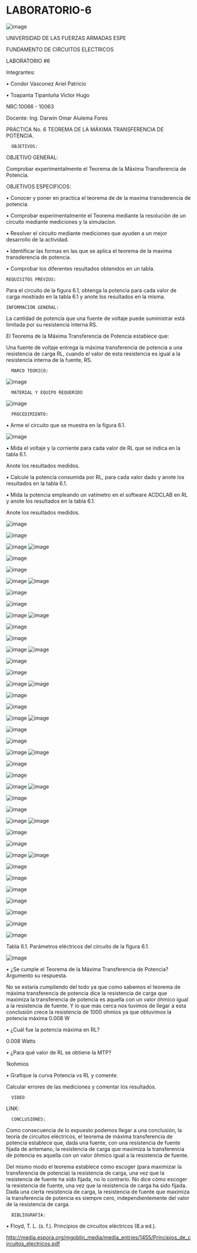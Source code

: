 # LABORATORIO-6
![image](https://user-images.githubusercontent.com/117923992/211961678-3cff6457-eff0-4081-b9cc-4b4bbd39ab10.png)


UNIVERSIDAD DE LAS FUERZAS ARMADAS ESPE

FUNDAMENTO DE CIRCUITOS ELECTRICOS

LABORATORIO #6

Integrantes:

• Condor Vasconez Ariel Patricio

• Toapanta Tipantuña Victor Hugo

NRC:10066 - 10063

Docente: Ing. Darwin Omar Alulema Fores

PRÁCTICA No. 6 TEOREMA DE LA MÁXIMA TRANSFERENCIA DE POTENCIA.

      OBJETIVOS:

OBJETIVO GENERAL:

Comprobar experimentalmente el Teorema de la Máxima Transferencia de Potencia.

OBJETIVOS ESPECIFICOS:

• Conocer y poner en practica el teorema de de la maxima transderencia de potencia.

• Comprobar experimentalmente el Teorema mediante la resolución de un circuito mediante mediciones y la simulacion.

• Resolver el circuito mediante mediciones que ayuden a un mejor desarrollo de la actividad.

• Identificar las formas en las que se aplica el teorema de la maxima transderencia de potencia.

• Comprobar los diferentes resultados obtenidos en un tabla.

    REQUISITOS PREVIOS:

Para el circuito de la figura 6.1, obtenga la potencia para cada valor de carga mostrado en la tabla 6.1 y anote los resultados en la misma.

    INFORMACIÓN GENERAL:

La cantidad de potencia que una fuente de voltaje puede suministrar está limitada por su resistencia interna RS.

El Teorema de la Máxima Transferencia de Potencia establece que:

Una fuente de voltaje entrega la máxima transferencia de potencia a una resistencia de carga RL, cuando el valor de esta resistencia es igual a la resistencia interna de la fuente, RS.

      MARCO TEORICO:

![image](https://user-images.githubusercontent.com/117923992/211962672-21aff08d-37b6-4181-81f3-d69e738bb85e.png)

      MATERIAL Y EQUIPO REQUERIDO

![image](https://user-images.githubusercontent.com/117923992/211961873-245d6b79-fa48-405b-b1c2-b24bc8e9135e.png)

      PROCEDIMIENTO:

• Arme el circuito que se muestra en la figura 6.1.

![image](https://user-images.githubusercontent.com/117923992/211961917-6c6ef864-ddf9-4096-ad8e-c4adfa8afcc1.png)

• Mida el voltaje y la corriente para cada valor de RL que se indica en la tabla 6.1.

Anote los resultados medidos.

• Calcule la potencia consumida por RL, para cada valor dado y anote los resultados en la tabla 6.1.

• Mida la potencia empleando un vatímetro en el software ACDCLAB en RL y anote los resultados en la tabla 6.1.

Anote los resultados medidos.

![image](https://user-images.githubusercontent.com/117923992/212213584-91015a96-7139-4f0b-9625-698d0574acd8.png)

![image](https://user-images.githubusercontent.com/117923992/212213617-204ce2ce-9a6d-49c2-a7c5-2fc9534843a1.png)

![image](https://user-images.githubusercontent.com/117923992/212213730-379fbc52-b260-4da7-9d35-070df8b3f873.png)
![image](https://user-images.githubusercontent.com/117923992/212214503-c43b13f6-35cd-4f25-8be8-dbbb38a65d1a.png)

![image](https://user-images.githubusercontent.com/117923992/212214529-29629bad-91d5-4d17-b70d-895e1c8be5c1.png)

![image](https://user-images.githubusercontent.com/117923992/212214550-99e0d747-b5e6-417e-a19f-8a6069eef1a0.png)

![image](https://user-images.githubusercontent.com/117923992/212214586-ddc5f3b4-63dc-4c47-b53e-a6b4d4237219.png)
![image](https://user-images.githubusercontent.com/117923992/212214609-d3a225bb-5e29-4ae8-80eb-8127d513d4c9.png)

![image](https://user-images.githubusercontent.com/117923992/212214658-36ac567f-90e6-47ab-9a18-0d727e9eaa68.png)

![image](https://user-images.githubusercontent.com/117923992/212214679-4eb2401e-8cdb-4fc6-8f16-a61c0c914c31.png)

![image](https://user-images.githubusercontent.com/117923992/212214699-3461457b-cffa-4d1b-b717-05aa88a532ac.png)
![image](https://user-images.githubusercontent.com/117923992/212214716-31c07f13-98c5-49d0-b0b6-fd96663d89d1.png)

![image](https://user-images.githubusercontent.com/117923992/212215503-2cf13438-12a0-4187-9e25-abf94c4708a2.png)

![image](https://user-images.githubusercontent.com/117923992/212215519-ef4db47a-f185-4b1e-8c8f-27ae7af6758a.png)

![image](https://user-images.githubusercontent.com/117923992/212215540-e98b17ed-1fd0-49b0-bf99-d65b365d6b5a.png)
![image](https://user-images.githubusercontent.com/117923992/212215554-d7990a96-3689-4c79-a256-c195312c522c.png)

![image](https://user-images.githubusercontent.com/117923992/212215605-60904105-42d9-4926-b66d-9ec5a5159b17.png)

![image](https://user-images.githubusercontent.com/117923992/212215621-e2585721-3929-4b79-bfc1-b390130383ae.png)

![image](https://user-images.githubusercontent.com/117923992/212215652-e2ebd97c-a0ff-4ef4-97a0-6cfe481e7add.png)
![image](https://user-images.githubusercontent.com/117923992/212215676-492bb4e3-3395-4984-9fd0-b62447edd424.png)

![image](https://user-images.githubusercontent.com/117923992/212215704-4433d1a7-dc00-4514-b054-e6a9c8379332.png)

![image](https://user-images.githubusercontent.com/117923992/212215735-f010abf5-8d1e-4abd-830c-0aad00d7634e.png)

![image](https://user-images.githubusercontent.com/117923992/212215749-e6c6214a-97fb-4f18-825c-99023ba0055d.png)
![image](https://user-images.githubusercontent.com/117923992/212215768-bcfca0b2-cd1f-407e-8d12-66fce7681911.png)

![image](https://user-images.githubusercontent.com/117923992/212215798-92c54053-d2b8-4017-a13b-2ae9be0cf42b.png)

![image](https://user-images.githubusercontent.com/117923992/212215814-f18bf539-f3b5-43ea-8194-c2a7544b5459.png)

![image](https://user-images.githubusercontent.com/117923992/212215838-0a2f1e26-434d-4051-8a58-6d215684f9ef.png)
![image](https://user-images.githubusercontent.com/117923992/212215845-f11224f2-77b9-4604-a6ad-5d408a900275.png)

![image](https://user-images.githubusercontent.com/117923992/212215866-52df0138-447c-420d-a43c-fb8c2e23867e.png)

![image](https://user-images.githubusercontent.com/117923992/212215885-50640a6e-d95f-4c31-b86f-4d9c63bd7c53.png)

![image](https://user-images.githubusercontent.com/117923992/212215898-0c153d4a-7e45-437a-bb37-a45cbb231cf0.png)
![image](https://user-images.githubusercontent.com/117923992/212215911-4fcfef03-11a8-4d0c-aba2-d5b7c63d6349.png)

![image](https://user-images.githubusercontent.com/117923992/212215935-cff77a22-8ce0-4125-ade8-17f1ebd9f53d.png)

![image](https://user-images.githubusercontent.com/117923992/212215950-70d937be-5f91-4b3d-a048-dfa45e9e9933.png)

![image](https://user-images.githubusercontent.com/117923992/212215978-61bfb98a-c600-4089-aeab-abebaa50211a.png)
![image](https://user-images.githubusercontent.com/117923992/212215992-bf3b89d3-6a6f-43d9-84d4-a61a6ffe58e2.png)

![image](https://user-images.githubusercontent.com/117923992/212216037-110c60b9-13fb-4ecb-876a-a11b20a42897.png)

![image](https://user-images.githubusercontent.com/117923992/212216054-1dce5f85-81ce-43f2-87b5-39cde82c1d33.png)

![image](https://user-images.githubusercontent.com/117923992/212216081-cf15d64e-5bf4-4d1d-9a5f-9463987ad3b1.png)
![image](https://user-images.githubusercontent.com/117923992/212216094-dce9c091-875c-4996-b125-108ac3125d78.png)


![image](https://user-images.githubusercontent.com/117923992/212229284-818a937c-9d23-48db-8163-b517bc36a82b.png)

![image](https://user-images.githubusercontent.com/117923992/212229338-fe2fa007-484f-41a2-969b-d68fe2f281d6.png)

![image](https://user-images.githubusercontent.com/117923992/212229372-c2f82c97-6fd3-4ff0-a85a-6224b6eb37a8.png)

![image](https://user-images.githubusercontent.com/117923992/212229392-fb8698a9-847d-473b-9763-bba7c6a41665.png)

![image](https://user-images.githubusercontent.com/117923992/212229430-b8bd680e-af74-499b-b015-71d92c1384cc.png)

![image](https://user-images.githubusercontent.com/117923992/212229451-2c8ad954-3d8a-49c6-a577-488a3d741bbd.png)

![image](https://user-images.githubusercontent.com/117923992/212229469-1cf85a04-f9da-478f-9739-f7bb55bff1d7.png)




Tabla 6.1. Parámetros eléctricos del circuito de la figura 6.1.

![image](https://user-images.githubusercontent.com/117923992/212230354-67ebcf10-0c99-4020-996b-5c6cfee7358d.png)


• ¿Se cumple el Teorema de la Máxima Transferencia de Potencia? Argumento su respuesta.

No se estaría cumpliendo del todo ya que como sabemos el teorema de máxima transferencia de potencia dice la resistencia de carga que maximiza la transferencia de potencia es aquella con un valor óhmico igual a la resistencia de fuente. Y lo que más cerca nos tuvimos de llegar a esta conclusión crece la resistencia de 1000 ohmios ya que obtuvimos la potencia máxima 0.008 W

• ¿Cuál fue la potencia máxima en RL?

0.008  Watts

• ¿Para qué valor de RL se obtiene la MTP?

1kohmios

• Grafique la curva Potencia vs RL y comente.

Calcular errores de las mediciones y comentar los resultados.

      VIDEO

LINK:

      CONCLUSIONES:

Como consecuencia de lo expuesto podemos llegar a una conclusión, la teoría de circuitos eléctricos, el teorema de máxima transferencia de potencia establece que, dada una fuente, con una resistencia de fuente fijada de antemano, la resistencia de carga que maximiza la transferencia de potencia es aquella con un valor óhmico igual a la resistencia de fuente.

Del mismo modo el teorema establece cómo escoger (para maximizar la transferencia de potencia) la resistencia de carga, una vez que la resistencia de fuente ha sido fijada, no lo contrario. No dice cómo escoger la resistencia de fuente, una vez que la resistencia de carga ha sido fijada. Dada una cierta resistencia de carga, la resistencia de fuente que maximiza la transferencia de potencia es siempre cero, independientemente del valor de la resistencia de carga.

      BIBLIOGRAFIA:

• Floyd, T. L. (s. f.). Principios de circuitos eléctricos (8.a ed.).

http://media.espora.org/mgoblin_media/media_entries/1455/Principios_de_circuitos_electricos.pdf

